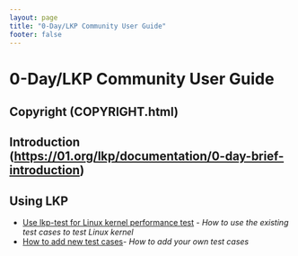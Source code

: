 ```yaml
---
layout: page
title: "0-Day/LKP Community User Guide"
footer: false
---
```


# 0-Day/LKP Community User Guide

## Copyright (COPYRIGHT.html) 
## Introduction (https://01.org/lkp/documentation/0-day-brief-introduction)
## Using LKP 
- [Use lkp-test for Linux kernel performance test](README.html) *- How to use the existing test cases to test Linux kernel*
- [How to add new test cases](lkp-howto.html)*- How to add your own test cases*
